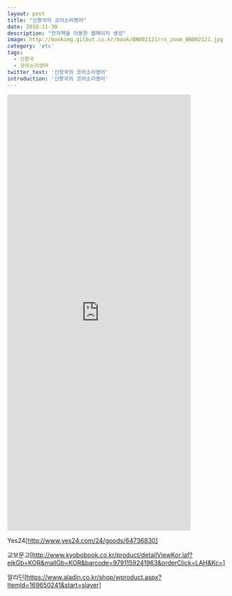 ```yaml
---
layout: post
title: "신왕국의 코어소리영어"
date: 2018-11-30
description: "전자책을 이용한 웹페이지 생성"
image: http://bookimg.gilbut.co.kr/book/BN002121/rn_zoom_BN002121.jpg
category: 'etc'  
tags: 
  - 신왕국
  - 코어소리영어
twitter_text: '신왕국의 코어소리영어'
introduction: '신왕국의 코어소리영어'
---
```


<iframe width="420" height="1000" src="http://red-angel.co.kr/000989" frameborder="0" allowfullscreen></iframe>

Yes24[http://www.yes24.com/24/goods/64736830]

교보문고[http://www.kyobobook.co.kr/product/detailViewKor.laf?ejkGb=KOR&mallGb=KOR&barcode=9791159241963&orderClick=LAH&Kc=]

알라딘[https://www.aladin.co.kr/shop/wproduct.aspx?ItemId=169650241&start=slayer]
